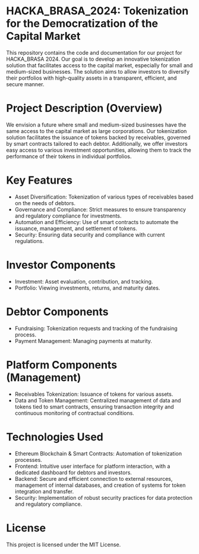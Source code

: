 # HACKA_BRASA_2024: Tokenization for the Democratization of the Capital Market
This repository contains the code and documentation for our project for HACKA_BRASA 2024. Our goal is to develop an innovative tokenization solution that facilitates access to the capital market, especially for small and medium-sized businesses. The solution aims to allow investors to diversify their portfolios with high-quality assets in a transparent, efficient, and secure manner.

# Project Description (Overview)
We envision a future where small and medium-sized businesses have the same access to the capital market as large corporations. Our tokenization solution facilitates the issuance of tokens backed by receivables, governed by smart contracts tailored to each debtor. Additionally, we offer investors easy access to various investment opportunities, allowing them to track the performance of their tokens in individual portfolios.

# Key Features
 + Asset Diversification: Tokenization of various types of receivables based on the needs of debtors.
 + Governance and Compliance: Strict measures to ensure transparency and regulatory compliance for investments.
 + Automation and Efficiency: Use of smart contracts to automate the issuance, management, and settlement of tokens.
 + Security: Ensuring data security and compliance with current regulations.

# Investor Components
 + Investment: Asset evaluation, contribution, and tracking.
 + Portfolio: Viewing investments, returns, and maturity dates.
 
# Debtor Components
 + Fundraising: Tokenization requests and tracking of the fundraising process.
 + Payment Management: Managing payments at maturity.

# Platform Components (Management)
 + Receivables Tokenization: Issuance of tokens for various assets.
 + Data and Token Management: Centralized management of data and tokens tied to smart contracts, ensuring transaction integrity and continuous monitoring of contractual conditions.

# Technologies Used
 + Ethereum Blockchain & Smart Contracts: Automation of tokenization processes.
 + Frontend: Intuitive user interface for platform interaction, with a dedicated dashboard for debtors and investors.
 + Backend: Secure and efficient connection to external resources, management of internal databases, and creation of systems for token integration and transfer.
 + Security: Implementation of robust security practices for data protection and regulatory compliance.

# License
This project is licensed under the MIT License.

